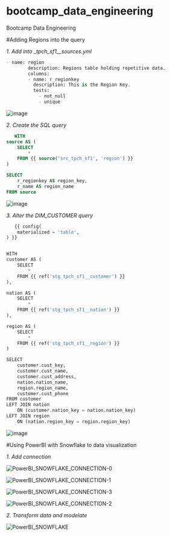 # bootcamp_data_engineering
Bootcamp Data Engineering

#Adding Regions into the query

*1. Add into _tpch_sf1__sources.yml*

```python
- name: region
        description: Regions table holding repetitive data.
        columns:
        - name: r_regionkey
          description: This is the Region Key.
          tests:
            - not_null
            - unique
```
![image](https://github.com/rabelogu/bootcamp_data_engineering/assets/45816059/5c341d37-5e79-42bf-b6df-6b815c790cca)

*2. Create the SQL query*
```SQL
   WITH
source AS (
    SELECT
        *
    FROM {{ source('src_tpch_sf1', 'region') }}
)

SELECT
    r_regionkey AS region_key,
    r_name AS region_name
FROM source
```
![image](https://github.com/rabelogu/bootcamp_data_engineering/assets/45816059/5cedae5c-c9ae-4e75-bf8c-2ca71a85a79d)

*3. Alter the DIM_CUSTOMER query*
```python
   {{ config(
    materialized = 'table',
) }}


WITH
customer AS (
    SELECT
        *
    FROM {{ ref('stg_tpch_sf1__customer') }}
),

nation AS (
    SELECT
        *
    FROM {{ ref('stg_tpch_sf1__nation') }}
),

region AS (
    SELECT
        *
    FROM {{ ref('stg_tpch_sf1__region') }}
)

SELECT
    customer.cust_key,
    customer.cust_name,
    customer.cust_address,
    nation.nation_name,
    region.region_name,
    customer.cust_phone
FROM customer
LEFT JOIN nation
    ON (customer.nation_key = nation.nation_key)
LEFT JOIN region
    ON (nation.region_key = region.region_key)
```
![image](https://github.com/rabelogu/bootcamp_data_engineering/assets/45816059/36b6e28c-fa10-4e87-bd72-ec1b20df518a)

#Using PowerBI with Snowflake to data visualization

*1. Add connection*

![PowerBI_SNOWFLAKE_CONNECTION-0](https://github.com/rabelogu/bootcamp_data_engineering/assets/45816059/581a1f8f-8c58-4db2-8e64-60c529eb6203)

![PowerBI_SNOWFLAKE_CONNECTION-1](https://github.com/rabelogu/bootcamp_data_engineering/assets/45816059/7b1de964-2f57-48a7-bedf-6563f11c04e9)

![PowerBI_SNOWFLAKE_CONNECTION-3](https://github.com/rabelogu/bootcamp_data_engineering/assets/45816059/0706fcf5-6150-467b-a49e-a08fcf56199e)

![PowerBI_SNOWFLAKE_CONNECTION-2](https://github.com/rabelogu/bootcamp_data_engineering/assets/45816059/ca9665c9-cb63-4833-be2f-27ef8fd1d6f9)

*2. Transform data and modelate*

![PowerBI_SNOWFLAKE](https://github.com/rabelogu/bootcamp_data_engineering/assets/45816059/6bae9c30-2420-4043-be8e-cbf47f63f49d)

